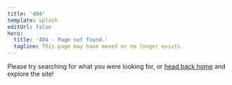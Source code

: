 ```yaml
---
title: '404'
template: splash
editUrl: false
hero:
  title: '404 - Page not found.'
  tagline: This page may have moved or no longer exists.  
---
```


Please try searching for what you were looking for, or [head back home](/) and explore the site!